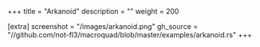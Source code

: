 +++
title = "Arkanoid"
description = ""
weight = 200

[extra]
screenshot = "/images/arkanoid.png"
gh_source = "//github.com/not-fl3/macroquad/blob/master/examples/arkanoid.rs"
+++

